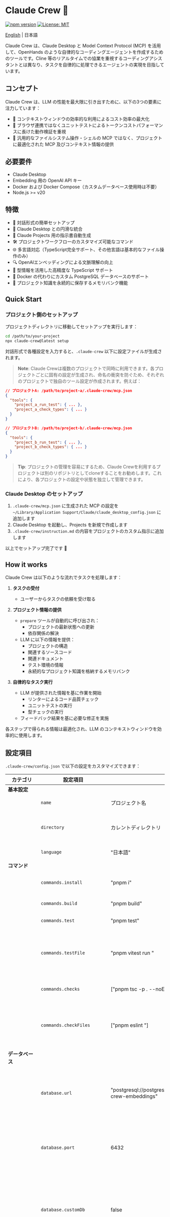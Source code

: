 # Claude Crew 🤖

[![npm version](https://badge.fury.io/js/claude-crew.svg)](https://badge.fury.io/js/claude-crew)
[![License: MIT](https://img.shields.io/badge/License-MIT-yellow.svg)](https://opensource.org/licenses/MIT)

[English](README.md) | 日本語

Claude Crew は、Claude Desktop と Model Context Protocol (MCP) を活用して、OpenHands のような自律的なコーディングエージェントを作成するためのツールです。Cline 等のリアルタイムでの協業を重視するコーディングアシスタントとは異なり、タスクを自律的に処理できるエージェントの実現を目指しています。

## コンセプト

Claude Crew は、LLM の性能を最大限に引き出すために、以下の3つの要素に注力しています：

- 🎯 コンテキストウィンドウの効率的な利用によるコスト効率の最大化
- 🧪 ブラウザ連携ではなくユニットテストによるトークンコストパフォーマンスに長けた動作検証を重視
- 🔄 汎用的なファイルシステム操作・シェルの MCP ではなく、プロジェクトに最適化された MCP 及びコンテキスト情報の提供

## 必要要件

- Claude Desktop
- Embedding 用の OpenAI API キー
- Docker および Docker Compose（カスタムデータベース使用時は不要）
- Node.js >= v20

## 特徴

- 🚀 対話形式の簡単セットアップ
- 🔄 Claude Desktop との円滑な統合
- 📝 Claude Projects 用の指示書自動生成
- 🛠️ プロジェクトワークフローのカスタマイズ可能なコマンド
- 🌐 多言語対応（TypeScript完全サポート、その他言語は基本的なファイル操作のみ）
- 🔍 OpenAIエンベッディングによる文脈理解の向上
- 💪 型情報を活用した高精度な TypeScript サポート
- 🔌 Docker の代わりにカスタム PostgreSQL データベースのサポート
- 🧠 プロジェクト知識を永続的に保存するメモリバンク機能

## Quick Start

### プロジェクト側のセットアップ

プロジェクトディレクトリに移動してセットアップを実行します：

```bash
cd /path/to/your-project
npx claude-crew@latest setup
```

対話形式で各種設定を入力すると、`.claude-crew` 以下に設定ファイルが生成されます。

> **Note**: Claude Crewは複数のプロジェクトで同時に利用できます。各プロジェクトごとに固有の設定が生成され、命名の衝突を防ぐため、それぞれのプロジェクトで独自のツール設定が作成されます。例えば：

```json
// プロジェクトA: /path/to/project-a/.claude-crew/mcp.json
{
  "tools": {
    "project_a_run_test": { ... },
    "project_a_check_types": { ... }
  }
}

// プロジェクトB: /path/to/project-b/.claude-crew/mcp.json
{
  "tools": {
    "project_b_run_test": { ... },
    "project_b_check_types": { ... }
  }
}
```

> **Tip**: プロジェクトの管理を容易にするため、Claude Crewを利用するプロジェクトは別のリポジトリとしてcloneすることをお勧めします。これにより、各プロジェクトの設定や状態を独立して管理できます。

### Claude Desktop のセットアップ

1. `.claude-crew/mcp.json` に生成された MCP の設定を `~/Library/Application Support/Claude/claude_desktop_config.json` に追加します
2. Claude Desktop を起動し、Projects を新規で作成します
3. `.claude-crew/instruction.md` の内容をプロジェクトのカスタム指示に追加します

以上でセットアップ完了です 🎉

## How it works

Claude Crew は以下のような流れでタスクを処理します：

1. **タスクの受付**

   - ユーザーからタスクの依頼を受け取る

2. **プロジェクト情報の提供**

   - `prepare` ツールが自動的に呼び出され：
     - プロジェクトの最新状態への更新
     - 依存関係の解決
   - LLM に以下の情報を提供：
     - プロジェクトの構造
     - 関連するソースコード
     - 関連ドキュメント
     - テスト環境の情報
     - 永続的なプロジェクト知識を格納するメモリバンク

3. **自律的なタスク実行**
   - LLM が提供された情報を基に作業を開始
     - リンターによるコード品質チェック
     - ユニットテストの実行
     - 型チェックの実行
   - フィードバック結果を基に必要な修正を実施

各ステップで得られる情報は最適化され、LLM のコンテキストウィンドウを効率的に使用します。

## 設定項目

`.claude-crew/config.json` で以下の設定をカスタマイズできます：

| カテゴリ         | 設定項目                    | デフォルト値                                                           | 説明                                                                     |
| ---------------- | --------------------------- | ---------------------------------------------------------------------- | ------------------------------------------------------------------------ |
| **基本設定**     |
|                  | `name`                      | プロジェクト名                                                         | プロジェクト名                                                           |
|                  | `directory`                 | カレントディレクトリ                                                   | プロジェクトのルートディレクトリ                                         |
|                  | `language`                  | "日本語"                                                               | Claude との対話言語                                                      |
| **コマンド**     |
|                  | `commands.install`          | "pnpm i"                                                               | 依存関係のインストールコマンド                                           |
|                  | `commands.build`            | "pnpm build"                                                           | ビルドコマンド                                                           |
|                  | `commands.test`             | "pnpm test"                                                            | テスト実行コマンド                                                       |
|                  | `commands.testFile`         | "pnpm vitest run <file>"                                               | 単一ファイルのテストコマンド。<file> が絶対パスに置換されます。          |
|                  | `commands.checks`           | ["pnpm tsc -p . --noEmit"]                                             | 型チェックなどの検証コマンド                                             |
|                  | `commands.checkFiles`       | ["pnpm eslint <files>"]                                                | 特定ファイルの検証コマンド。<files>が絶体パスの一覧に置換されます。      |
| **データベース** |
|                  | `database.url`              | "postgresql://postgres:postgres@127.0.0.1:6432/claude-crew-embeddings" | PostgreSQL接続URL。customDbがtrueの場合は自前のDB URLを指定します        |
|                  | `database.port`             | 6432                                                                   | 内蔵Docker DB用ポート番号（customDbがtrueの場合は無視されます）          |
|                  | `database.customDb`         | false                                                                  | trueに設定するとDockerの代わりに自前のPostgreSQLデータベースを使用します |
| **Embedding**    |
|                  | `embedding.provider.type`   | "openai"                                                               | エンベディングプロバイダーの種類                                         |
|                  | `embedding.provider.apiKey` | -                                                                      | OpenAI API キー                                                          |
|                  | `embedding.provider.model`  | "text-embedding-ada-002"                                               | OpenAI エンベディングモデル                                              |

## メモリバンク

Claude Crew では`.claude-crew/memory-bank.md`ファイルを作成し、プロジェクトの永続的な知識を保存します。このファイルは各タスクの開始時に自動的に読み込まれ、以下のセクションが含まれています：

- プロジェクト概要
- プロダクトコンテキスト
- システムパターン
- コーディングガイドライン

メモリバンクはプロジェクト開発全体を通じて更新され、AIエージェントのための知識リポジトリとして機能します。

## CLIコマンド

Claude Crewは以下のCLIコマンドを提供します：

- `setup` - インタラクティブなプロジェクトセットアップ
- `setup-db` - データベースを手動でセットアップ（再インストール時に便利）
- `clean` - Dockerコンテナとボリュームを削除してセットアップ前の状態にリセット
- `serve-mcp` - Claude Desktop連携用のMCPサーバーを実行

## コントリビューション

コントリビューションは大歓迎です！以下の方法で参加できます：

- バグ報告や機能要望は Issue で
- 改善案は Pull Request で

## ライセンス

このプロジェクトは MIT ライセンスの下で公開されています。詳細は [LICENSE](LICENSE) ファイルをご覧ください。
